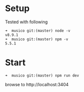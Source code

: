 # Setup

Tested with following

```
➜  musico git:(master) node -v
v8.9.1
➜  musico git:(master) npm -v
5.5.1
```

# Start
```
➜  musico git:(master) npm run dev
```

browse to http://localhost:3404
